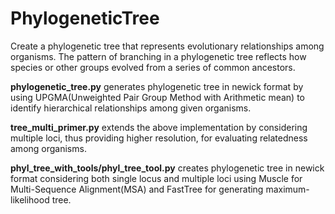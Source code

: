 # PhylogeneticTree
Create a phylogenetic tree that represents evolutionary relationships among organisms. The pattern of branching in a phylogenetic tree reflects how species or other groups evolved from a series of common ancestors.

**phylogenetic_tree.py** generates phylogenetic tree in newick format by using UPGMA(Unweighted Pair Group Method with Arithmetic mean) to identify hierarchical relationships among given organisms.

**tree_multi_primer.py** extends the above implementation by considering multiple loci, thus providing higher resolution, for evaluating relatedness among organisms. 

**phyl_tree_with_tools/phyl_tree_tool.py** creates phylogenetic tree in newick format considering both single locus and multiple loci using Muscle for Multi-Sequence Alignment(MSA) and FastTree for generating maximum-likelihood tree.